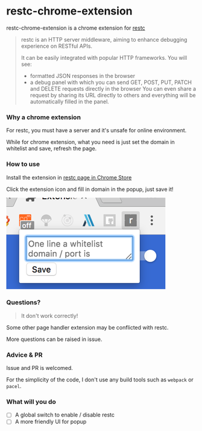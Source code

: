 # restc-chrome-extension

restc-chrome-extension is a chrome extension for [restc](https://github.com/elemefe/restc)

> restc is an HTTP server middleware, aiming to enhance debugging experience on RESTful APIs.
> 
> It can be easily integrated with popular HTTP frameworks. You will see:
>
> - formatted JSON responses in the browser
> - a debug panel with which you can send GET, POST, PUT, PATCH and DELETE requests directly in the browser
> You can even share a request by sharing its URL directly to others and everything will be automatically filled in the panel.

### Why a chrome extension

For restc, you must have a server and it's unsafe for online environment.

While for chrome extension, what you need is just set the domain in whitelist and save, refresh the page.

### How to use

Install the extension in [restc page in Chrome Store](https://chrome.google.com/webstore/detail/restc/fgnllkanjopcpnfoloagilbhpiglmgnc)

Click the extension icon and fill in domain in the popup, just save it!

![popup](./docs/popup.png)

### Questions?

> It don't work correctly!

Some other page handler extension may be conflicted with restc.

More questions can be raised in issue.

### Advice & PR

Issue and PR is welcomed.

For the simplicity of the code, I don't use any build tools such as `webpack` or `pacel`.

### What will you do

- [ ] A global switch to enable / disable restc
- [ ] A more friendly UI for popup
